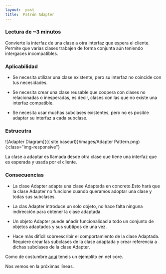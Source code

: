```yaml
---
layout:  post
title:  Patrón Adapter
---
```


### Lectura de ~3 minutos

Convierte la interfaz de una clase a otra interfaz que espera el cliente. Permite que varias clases trabajen de forma conjunta aún teniendo intergaces incompatibles.

### Aplicabilidad

- Se necesita utilizar una clase existente, pero su interfaz no coincide con tus necesidades.

- Se necesita crear una clase reusable que coopera con clases no relacionadas o inesperadas, es decir, clases con las que no existe una interfaz compatible.

- Se necesita usar muchas subclases existentes, pero no es posible adaptar su interfaz a cada subclase.

### Estrucutra

![Adapter Diagram]({{ site.baseurl}}/images/Adapter Pattern.png){:class="img-responsive"}

La clase a adaptar es llamada desde otra clase que tiene una interfaz que es esperada y usada por el cliente.

### Consecuencias

- La clase Adapter adapta una clase Adaptada en concreto.Esto hará que la clase Adapter no funcione cuando queramos adoptar una clase y todas sus subclases.

- La clas Adapter introduce un solo objeto, no hace falta ninguna indirección para obtener la clase adaptada.

- Un objeto Adapter puede añadir funcionalidad a todo un conjunto de objetos adaptados y sus subtipos de una vez.

- Hace más difícil sobreescribir el comportamiento de la clase Adaptada. Requiere crear las subclases de la clase adaptada y crear referencia a dichas subclases de la clase Adapter.

Como de costumbre [aquí](https://github.com/44r0n/Adapter) teneis un ejemplito en net core.

Nos vemos en la próximas líneas.
